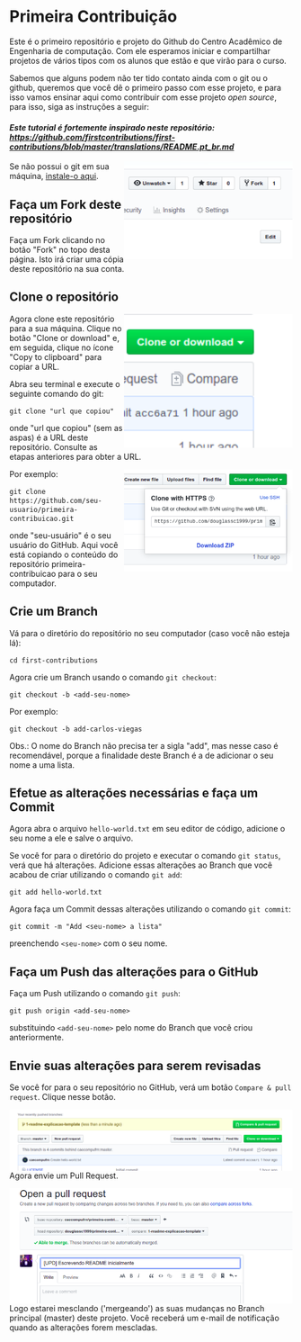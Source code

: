 # Primeira Contribuição

Este é o primeiro repositório e projeto do Github do Centro Acadêmico de Engenharia de computação. Com ele esperamos iniciar e compartilhar projetos de vários tipos com os alunos que estão e que virão para o curso. 

Sabemos que alguns podem não ter tido contato ainda com o git ou o github, queremos que você dê o primeiro passo com esse projeto, e para isso vamos ensinar aqui como contribuir com esse projeto *open source*, para isso, siga as instruções a seguir:

#### *Este tutorial é fortemente inspirado neste repositório: https://github.com/firstcontributions/first-contributions/blob/master/translations/README.pt_br.md*
 

<img align="right" width="300" src="./assets/fork.png" alt="fork deste repositório" />

Se não possui o git em sua máquina, [instale-o aqui]( https://help.github.com/articles/set-up-git/ ).

## Faça um Fork deste repositório

Faça um Fork clicando no botão "Fork" no topo desta página. Isto irá criar uma cópia deste repositório na sua conta.

## Clone o repositório

<img align="right" width="300" src="./assets/clone.png" alt="clonar este repositório" />

Agora clone este repositório para a sua máquina. Clique no botão "Clone or download" e, em seguida, clique no ícone "Copy to clipboard" para copiar a URL.

Abra seu terminal e execute o seguinte comando do git:
```
git clone "url que copiou"
```
onde "url que copiou" (sem as aspas) é a URL deste repositório. Consulte as etapas anteriores para obter a URL.

<img align="right" width="300" src="./assets/copia-area-transferencia.png" alt="copiar URL" />

Por exemplo:
```
git clone https://github.com/seu-usuario/primeira-contribuicao.git
```
onde "seu-usuário" é o seu usuário do GitHub. Aqui você está copiando o conteúdo do repositório primeira-contribuicao para o seu computador.

## Crie um Branch

Vá para o diretório do repositório no seu computador (caso você não esteja lá):
```
cd first-contributions
```

Agora crie um Branch usando o comando `git checkout`:
```
git checkout -b <add-seu-nome>
```

Por exemplo:
```
git checkout -b add-carlos-viegas
```
Obs.: O nome do Branch não precisa ter a sigla "add", mas nesse caso é recomendável, porque a finalidade deste Branch é a de adicionar o seu nome a uma lista.

## Efetue as alterações necessárias e faça um Commit

Agora abra o arquivo `hello-world.txt` em seu editor de código, adicione o seu nome a ele e salve o arquivo. 

Se você for para o diretório do projeto e executar o comando `git status`, verá que há alterações. Adicione essas alterações ao Branch que você acabou de criar utilizando o comando `git add`:
```
git add hello-world.txt
```
Agora faça um Commit dessas alterações utilizando o comando `git commit`:
```
git commit -m "Add <seu-nome> a lista"
```
preenchendo `<seu-nome>` com o seu nome.

## Faça um Push das alterações para o GitHub

Faça um Push utilizando o comando `git push`:
```
git push origin <add-seu-nome>
```
substituindo `<add-seu-nome>` pelo nome do Branch que você criou anteriormente.

## Envie suas alterações para serem revisadas

Se você for para o seu repositório no GitHub, verá um botão `Compare & pull request`. Clique nesse botão.

<img style="float: right;" src="./assets/compare-e-pull.png" alt="Crie um Pull Request" />

Agora envie um Pull Request.

<img style="float: right;" src="./assets/submit-pull-request.png" alt="Envie o Pull Request" />

Logo estarei mesclando ('mergeando') as suas mudanças no Branch principal (master) deste projeto. Você receberá um e-mail de notificação quando as alterações forem mescladas.
